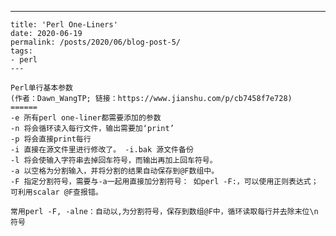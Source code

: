 ---	
	title: 'Perl One-Liners'
	date: 2020-06-19
	permalink: /posts/2020/06/blog-post-5/
	tags:
	- perl
	---
  
	Perl单行基本参数
	(作者：Dawn_WangTP; 链接：https://www.jianshu.com/p/cb7458f7e728)
	======
	-e 所有perl one-liner都需要添加的参数
	-n 将会循环读入每行文件，输出需要加‘print’
	-p 将会直接print每行
	-i 直接在源文件里进行修改了。 -i.bak 源文件备份
	-l 将会使输入字符串去掉回车符号，而输出再加上回车符号。
	-a 以空格为分割输入，并将分割的结果自动保存到@F数组中。
	-F 指定分割符号，需要与-a一起用直接加分割符号： 如perl -F:，可以使用正则表达式；可利用scalar @F查报错。
  
	常用perl -F, -alne：自动以,为分割符号，保存到数组@F中，循环读取每行并去除末位\n符号
